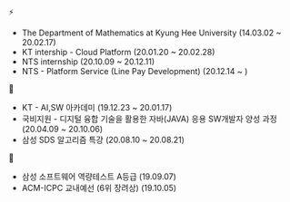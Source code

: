 <!--
**cksgns93/cksgns93** is a ✨ _special_ ✨ repository because its `README.md` (this file) appears on your GitHub profile.
-->
⚡
-  The Department of Mathematics at Kyung Hee University (14.03.02 ~ 20.02.17)
-  KT intership - Cloud Platform (20.01.20 ~ 20.02.28)
-  NTS internship (20.10.09 ~ 20.12.11)
-  NTS - Platform Service (Line Pay Development) (20.12.14 ~ )

🌱
- KT - AI,SW 아카데미 (19.12.23 ~ 20.01.17)
- 국비지원 - 디지털 융합 기술을 활용한 자바(JAVA) 응용 SW개발자 양성 과정 (20.04.09 ~ 20.10.06)
- 삼성 SDS 알고리즘 특강 (20.08.10 ~ 20.08.21)

🔭
- 삼성 소프트웨어 역량테스트 A등급 (19.09.07)
- ACM-ICPC 교내예선 (6위 장려상) (19.10.05)

